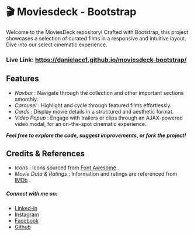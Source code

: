# 🎬 Moviesdeck - Bootstrap

Welcome to the MoviesDeck repository! Crafted with Bootstrap, this project showcases a selection of curated films in a responsive and intuitive layout. Dive into our select cinematic experience.

### Live Link: https://danielace1.github.io/moviesdeck-bootstrap/

## Features

- _Navbar_ : Navigate through the collection and other important sections smoothly.
- _Carousel_ : Highlight and cycle through featured films effortlessly.
- _Cards_ : Display movie details in a structured and aesthetic format.
- _Video Popup_ : Engage with trailers or clips through an AJAX-powered video modal, for an on-the-spot cinematic experience.

**_Feel free to explore the code, suggest improvements, or fork the project!_**

## Credits & References

- _Icons_ : Icons sourced from [Font Awesome](https://fontawesome.com/) .
- _Movie Data & Ratings_ : Information and ratings are referenced from [IMDb](https://www.imdb.com/) .

##### Connect with me on:

- [Linked-in](https://www.linkedin.com/in/sudharsan-a-b40506290/)
- [Instagram](https://instagram.com/sudharsan_daniel)
- [Facebook](https"//https://www.facebook.com/sudharsandaniel.sudharsandaniel)
- [Github](https://github.com/danielace1)
